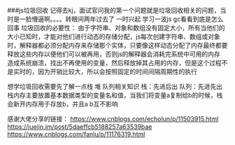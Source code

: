 ###js垃圾回收
记得去kj，面试官问我的第一个问题就是垃圾回收相关的问题，当时是一脸懵逼啊。。。。转眼间两年过去了 一时兴起 学习一波js gc看看到底是怎么回事
垃圾回收的必要性：
  由于字符串、对象和数组没有固定大小，所有当他们的大小已知时，才能对他们进行动态的存储分配，js每次创建字符串、数组或对象时，解释器都必须分配内存来存储那个实体，只要像这样动态分配了内存最终都要释放这些内存以便他们可以被再用，否则js的解释器会消耗完系统中可用的内存 造成系统崩溃，找出不再使用的变量，然后释放掉其占用的内存，但是这个过程不是实时的，因为开销比较大，所以会按照固定的时间间隔周期性的执行



想学垃圾回收需要先了解一点栈 堆 队列相关知识
栈：先进后出
队列：先进先出
栈内存主要放置基本数据类型的变量名和值，当我们将变量a复制给b的时候，栈会新开内存用于存放b，并且a b互不影响


感谢大佬分享的链接：
https://www.cnblogs.com/echolun/p/11503915.html
https://juejin.im/post/5daeffcb5188257a63539bae
https://www.cnblogs.com/fanlu/p/11176319.html